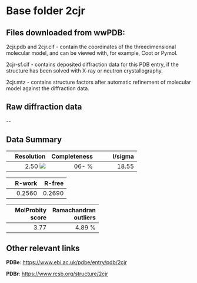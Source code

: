 # Base folder 2cjr

## Files downloaded from wwPDB:

2cjr.pdb and 2cjr.cif - contain the coordinates of the threedimensional molecular model, and can be viewed with, for example, Coot or Pymol.

2cjr-sf.cif - contains deposited diffraction data for this PDB entry, if the structure has been solved with X-ray or neutron crystallography.

2cjr.mtz - contains structure factors after automatic refinement of molecular model against the diffraction data.

## Raw diffraction data

--<br> 

## Data Summary
|   | Resolution | Completeness| I/sigma |
|---|-------------:|----------------:|--------------:|
|   |2.50 <img src="https://latex.codecogs.com/svg.latex?{\mbox{\normalfont\AA}}"/>|  06- %|<img width=50/>18.55|

|   | **R-work**| **R-free**   
|---|-------------:|----------------:|           
||0.2560|0.2690|

|   |**MolProbity<br>score**| **Ramachandran<br>outliers** 
|---|-------------:|----------------:|
||3.77|4.89 %|

## Other relevant links 
**PDBe**:  https://www.ebi.ac.uk/pdbe/entry/pdb/2cjr
 
**PDBr**: https://www.rcsb.org/structure/2cjr 

